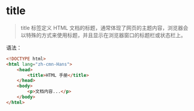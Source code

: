 # title

> title 标签定义 HTML 文档的标题，通常体现了网页的主题内容，浏览器会以特殊的方式来使用标题，并且显示在浏览器窗口的标题栏或状态栏上。

语法：

```html
<!DOCTYPE html>
<html lang="zh-cmn-Hans">
    <head>
        <title>HTML 手册</title>
    </head>
    <body>
        <p>文档内容...</p>
    </body>
</html>
```

